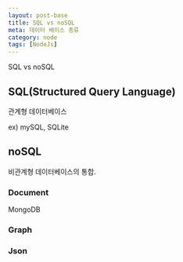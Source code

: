 ```yaml
---
layout: post-base
title: SQL vs noSQL
meta: 데이터 베이스 종류
category: node
tags: [NodeJs]
---
```


SQL vs noSQL

## SQL(Structured Query Language)

관계형 데이터베이스

ex) mySQL, SQLite 

## noSQL

비관계형 데이터베이스의 통합.

### Document 

MongoDB

### Graph

### Json
